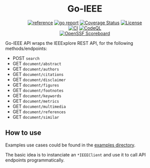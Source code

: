 <div align="center">
	<h1>Go-IEEE</h1>
	<a href="https://pkg.go.dev/github.com/pandatix/go-ieee"><img src="https://shields.io/badge/-reference-blue?logo=go&style=for-the-badge" alt="reference"></a>
	<a href="https://goreportcard.com/report/github.com/pandatix/go-ieee"><img src="https://goreportcard.com/badge/github.com/pandatix/go-ieee?style=for-the-badge" alt="go report"></a>
	<a href="https://coveralls.io/github/pandatix/go-ieee?branch=main"><img src="https://img.shields.io/coverallsCoverage/github/pandatix/go-ieee?style=for-the-badge" alt="Coverage Status"></a>
	<a href=""><img src="https://img.shields.io/github/license/pandatix/go-ieee?style=for-the-badge" alt="License"></a>
	<br>
	<a href="https://github.com/pandatix/go-ieee/actions/workflows/ci.yaml"><img src="https://img.shields.io/github/actions/workflow/status/pandatix/go-ieee/ci.yaml?style=for-the-badge&label=CI" alt="CI"></a>
	<a href="https://github.com/pandatix/go-ieee/actions/workflows/codeql-analysis.yaml"><img src="https://img.shields.io/github/actions/workflow/status/pandatix/go-ieee/codeql-analysis.yaml?style=for-the-badge&label=CodeQL" alt="CodeQL"></a>
	<br>
	<a href="https://securityscorecards.dev/viewer/?uri=github.com/pandatix/go-ieee"><img src="https://img.shields.io/ossf-scorecard/github.com/pandatix/go-ieee?label=openssf%20scorecard&style=for-the-badge" alt="OpenSSF Scoreboard"></a>
</div>

Go-IEEE API wraps the IEEExplore REST API, for the following methods/endpoints:
 - POST `search`
 - GET `document/abstract`
 - GET `document/authors`
 - GET `document/citations`
 - GET `document/disclaimer`
 - GET `document/figures`
 - GET `document/footnotes`
 - GET `document/keywords`
 - GET `document/metrics`
 - GET `document/multimedia`
 - GET `document/references`
 - GET `document/similar`

## How to use

Examples use cases could be found in the [examples directory](examples).

The basic idea is to instanciate an `*IEEEClient` and use it to call API endpoints programmatically.
